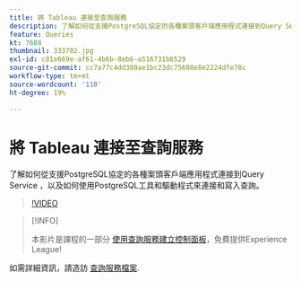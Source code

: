 ```yaml
---
title: 將 Tableau 連接至查詢服務
description: 了解如何從支援PostgreSQL協定的各種案頭客戶端應用程式連接到Query Service ，以及如何使用PostgreSQL工具和驅動程式來連接和寫入查詢。
feature: Queries
kt: 7688
thumbnail: 333702.jpg
exl-id: c81e669e-af61-4b6b-8eb6-a516731b6529
source-git-commit: cc7a77c4dd380ae1bc23dc75608e8e2224dfe78c
workflow-type: tm+mt
source-wordcount: '110'
ht-degree: 19%

---
```


# 將 Tableau 連接至查詢服務

了解如何從支援PostgreSQL協定的各種案頭客戶端應用程式連接到Query Service ，以及如何使用PostgreSQL工具和驅動程式來連接和寫入查詢。

>[!VIDEO](https://video.tv.adobe.com/v/333702?quality=12&learn=on)

>[!INFO]
>
> 本影片是課程的一部分 [使用查詢服務建立控制面板](https://experienceleague.adobe.com/?recommended=ExperiencePlatform-D-1-2021.1.qsvc.dash)，免費提供Experience League!

如需詳細資訊，請造訪 [查詢服務檔案](https://experienceleague.adobe.com/docs/experience-platform/query/home.html?lang=zh-Hant).
